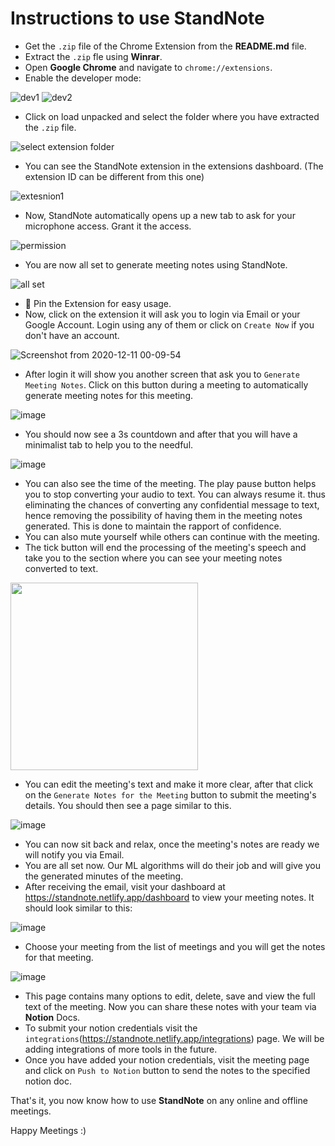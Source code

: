 # Instructions to use StandNote

- Get the `.zip` file of the Chrome Extension from the **README.md** file.
- Extract the `.zip` fle using **Winrar**.
- Open **Google Chrome** and navigate to `chrome://extensions`.
- Enable the developer mode:

![dev1](https://user-images.githubusercontent.com/42200276/102024161-48397780-3db6-11eb-8fe1-95f167e331b5.png)
![dev2](https://user-images.githubusercontent.com/42200276/102024162-496aa480-3db6-11eb-9005-5d37a1190a83.png)

- Click on load unpacked and select the folder where you have extracted the `.zip` file. 

![select extension folder](https://user-images.githubusercontent.com/42200276/102024204-9a7a9880-3db6-11eb-8f90-76d30a48e8dc.PNG)

- You can see the StandNote extension in the extensions dashboard. (The extension ID can be different from this one)

![extesnion1](https://user-images.githubusercontent.com/42200276/102024203-98183e80-3db6-11eb-8b70-25f012345270.PNG)

- Now, StandNote automatically opens up a new tab to ask for your microphone access. Grant it the access.

![permission](https://user-images.githubusercontent.com/42200276/102024275-1d035800-3db7-11eb-8a58-f0c801b6103b.PNG)

- You are now all set to generate meeting notes using StandNote.

![all set](https://user-images.githubusercontent.com/42200276/102024274-1b399480-3db7-11eb-9f5e-530aae666b7b.PNG)

- 📌 Pin the Extension for easy usage.
- Now, click on the extension it will ask you to login via Email or your Google Account. Login using any of them or click on `Create Now` if you don't have an account.

![Screenshot from 2020-12-11 00-09-54](https://user-images.githubusercontent.com/42200276/102024388-bfbbd680-3db7-11eb-93a5-9285aae153e1.png)

- After login it will show you another screen that ask you to `Generate Meeting Notes`. Click on this button during a meeting to automatically generate meeting notes for this meeting.

![image](https://user-images.githubusercontent.com/42200276/102024564-c434bf00-3db8-11eb-8b45-414f04b5e4d4.png)

- You should now see a 3s countdown and after that you will have a minimalist tab to help you to the needful. 

![image](https://user-images.githubusercontent.com/42200276/102024608-1bd32a80-3db9-11eb-83c6-0aeb44dfb206.png)

- You can also see the time of the meeting. The play pause button helps you to stop converting your audio to text. You can always resume it.  thus eliminating the chances of converting any confidential message to text, hence removing the possibility of having them in the meeting notes generated. This is done to maintain the rapport of confidence. 
- You can also mute yourself while others can continue with the meeting. 
- The tick button will end the processing of the meeting's speech and take you to the section where you can see your meeting notes converted to text. 

<img align="center" src="https://user-images.githubusercontent.com/42200276/102024736-d19e7900-3db9-11eb-8c87-924b236abf19.png" height="300" />

- You can edit the meeting's text and make it more clear, after that click on the `Generate Notes for the Meeting` button to submit the meeting's details. You should then see a page similar to this.

![image](https://user-images.githubusercontent.com/42200276/102024849-61442780-3dba-11eb-8da5-e549b71f762a.png)

- You can now sit back and relax, once the meeting's notes are ready we will notify you via Email.
- You are all set now. Our ML algorithms will do their job and will give you the generated minutes of the meeting. 
- After receiving the email, visit your dashboard at https://standnote.netlify.app/dashboard to view your meeting notes. It should look similar to this:

![image](https://user-images.githubusercontent.com/42200276/102024921-c861dc00-3dba-11eb-9dbe-91215a0220c4.png)

- Choose your meeting from the list of meetings and you will get the notes for that meeting.

![image](https://user-images.githubusercontent.com/42200276/102024950-e596aa80-3dba-11eb-9e1a-f931ddac3ac7.png)

- This page contains many options to edit, delete, save and view the full text of the meeting. Now you can share these notes with your team via **Notion** Docs.
- To submit your notion credentials visit the `integrations`(https://standnote.netlify.app/integrations) page. We will be adding integrations of more tools in the future.
- Once you have added your notion credentials, visit the meeting page and click on `Push to Notion` button to send the notes to the specified notion doc.

That's it, you now know how to use **StandNote** on any online and offline meetings. 

Happy Meetings :)
















